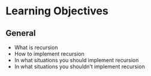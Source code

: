# Learning Objectives
## General

- What is recursion
- How to implement recursion
- In what situations you should implement recursion
- In what situations you shouldn’t implement recursion
